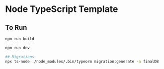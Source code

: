 # Node TypeScript Template

## To Run

```sh
npm run build

npm run dev

## Migrations
npx ts-node ./node_modules/.bin/typeorm migration:generate -n finalDB

```
